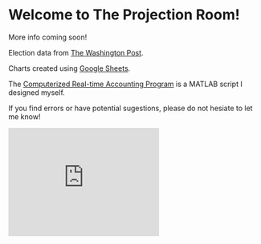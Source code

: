 # Welcome to The Projection Room!
More info coming soon!



Election data from [The Washington Post](https://www.washingtonpost.com/elections/election-results/2020-primary-results/).

Charts created using [Google Sheets](https://www.google.com/sheets/about/).

The [Computerized Real-time Accounting Program](https://github.com/zecellomaster/the-coverage-gasm/blob/master/CRAP.m) is a MATLAB script I designed myself.

If you find errors or have potential sugestions, please do not hesiate to let me know!

<!-- Begin 270towin.com 2020 Presidential Election Countdown Widget -->
<iframe src="https://www.270towin.com/2020-countdown-clock/widget300x200.php" width="300" height="215" border="0" frameBorder="0">
    Browser not supported. Visit <a href="https://www.270towin.com/">www.270towin.com</a>
</iframe>
<!-- End 270towin.com 2020 Presidential Election Countdown widget -->

<!--<meta http-equiv="refresh" content="360" />-->

<head>
    <script type="text/javascript" src="https://www.gstatic.com/charts/loader.js"></script>
    <script type="text/javascript">
      google.charts.load('current', {'packages':['corechart']});
      google.charts.setOnLoadCallback(drawSeriesChart);

    function drawSeriesChart() {

      var data = google.visualization.arrayToDataTable([
        ['ID', 'Life Expectancy', 'Fertility Rate', 'Region',     'Population'],
        ['CAN',    80.66,              1.67,      'North America',  33739900],
        ['DEU',    79.84,              1.36,      'Europe',         81902307],
        ['DNK',    78.6,               1.84,      'Europe',         5523095],
        ['EGY',    72.73,              2.78,      'Middle East',    79716203],
        ['GBR',    80.05,              2,         'Europe',         61801570],
        ['IRN',    72.49,              1.7,       'Middle East',    73137148],
        ['IRQ',    68.09,              4.77,      'Middle East',    31090763],
        ['ISR',    81.55,              2.96,      'Middle East',    7485600],
        ['RUS',    68.6,               1.54,      'Europe',         141850000],
        ['USA',    78.09,              2.05,      'North America',  307007000]
      ]);

      var options = {
        title: 'Correlation between life expectancy, fertility rate ' +
               'and population of some world countries (2010)',
        hAxis: {title: 'Life Expectancy'},
        vAxis: {title: 'Fertility Rate'},
        bubble: {textStyle: {fontSize: 11}}
      };

      var chart = new google.visualization.BubbleChart(document.getElementById('series_chart_div'));
      chart.draw(data, options);
    }
    </script>
  </head>
  <body>
    <div id="series_chart_div" style="width: 900px; height: 500px;"></div>
  </body>
